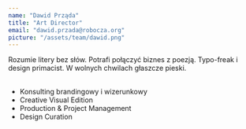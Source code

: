 ```yaml
---
name: "Dawid Prząda"
title: "Art Director"
email: "dawid.przada@robocza.org"
picture: "/assets/team/dawid.png"
---
```

Rozumie litery bez słów. Potrafi połączyć biznes z poezją. Typo-freak i design primacist. W wolnych chwilach głaszcze pieski.
<br>
<br>
- Konsulting brandingowy i wizerunkowy
- Creative Visual Edition
- Production & Project Management
- Design Curation
